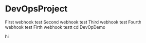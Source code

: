 # DevOpsProject
First webhook test
Second webhook test
Third webhook test
Fourth webhook test
Firth webhook testt
cd DevOpDemo

hi
